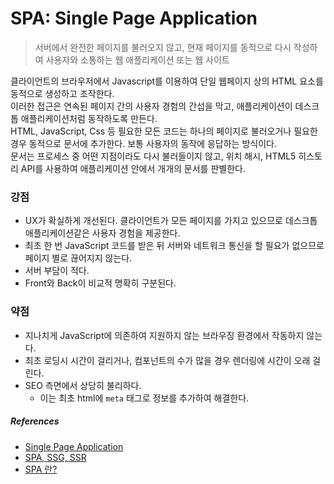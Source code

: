 # SPA: Single Page Application
> 서버에서 완전한 페이지를 불러오지 않고, 현재 페이지를 동적으로 다시 작성하여 사용자와 소통하는 웹 애플리케이션 또는 웹 사이트
>

클라이언트의 브라우저에서 Javascript를 이용하여 단일 웹페이지 상의 HTML 요소를 동적으로 생성하고 조작한다.<br>
이러한 접근은 연속된 페이지 간의 사용자 경험의 간섭을 막고, 애플리케이션이 데스크톱 애플리케이션처럼 동작하도록 만든다.<br>
HTML, JavaScript, Css 등 필요한 모든 코드는 하나의 페이지로 불러오거나 필요한 경우 동적으로 문서에 추가한다. 보통 사용자의 동작에 응답하는 방식이다.<br>
문서는 프로세스 중 어떤 지점이라도 다시 불러들이지 않고, 위치 해시, HTML5 히스토리 API를 사용하여 애플리케이션 안에서 개개의 문서를 판별한다.


### 강점
- UX가 확실하게 개선된다. 클라이언트가 모든 페이지를 가지고 있으므로 데스크톱 애플리케이션같은 사용자 경험을 제공한다.
- 최초 한 번 JavaScript 코드를 받은 뒤 서버와 네트워크 통신을 할 필요가 없으므로 페이지 별로 끊어지지 않는다.
- 서버 부담이 적다.
- Front와 Back이 비교적 명확히 구분된다.
### 약점
- 지나치게 JavaScript에 의존하여 지원하지 않는 브라우징 환경에서 작동하지 않는다.
- 최초 로딩시 시간이 걸리거나, 컴포넌트의 수가 많을 경우 렌더링에 시간이 오래 걸린다.
- SEO 측면에서 상당히 불리하다.
    - 이는 최초 html에 `meta` 태그로 정보를 추가하여 해결한다.



##### References
- [Single Page Application](https://ko.wikipedia.org/wiki/%EC%8B%B1%EA%B8%80_%ED%8E%98%EC%9D%B4%EC%A7%80_%EC%95%A0%ED%94%8C%EB%A6%AC%EC%BC%80%EC%9D%B4%EC%85%98)
- [SPA, SSG, SSR](https://www.daleseo.com/spa-ssg-ssr/)
- [SPA 란?](https://blcan.tistory.com/18)